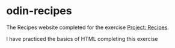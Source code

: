 # odin-recipes

The Recipes website completed for the exercise [Project: Recipes](https://www.theodinproject.com/lessons/foundations-recipes).

I have practiced the basics of HTML completing this exercise
